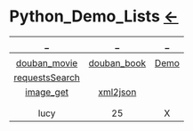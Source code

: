 # Python_Demo_Lists [←](../index.md)

| _ | _ | _ |
|:---:|:---:|:---:|
| []() | []() | []() |
| [douban_movie](https://raw.githubusercontent.com/AmbroseRen/test/master/Data/Python/demoOne/douban_movie.py) | [douban_book](https://raw.githubusercontent.com/AmbroseRen/test/master/Data/Python/demoOne/douban_book.py) | [Demo](https://github.com/injetlee/Python/blob/master/lagouSpider.py) |
| [requestsSearch](https://raw.githubusercontent.com/AmbroseRen/test/master/Data/Python/demoOne/requestsSearch.py) | []() | []() |
| [image_get](https://raw.githubusercontent.com/AmbroseRen/test/master/Data/Python/demoOne/image_get.py) | [xml2json](https://raw.githubusercontent.com/AmbroseRen/test/master/Data/Python/demoOne/xml2json.py)  | []() |
| []() | []() | []() |
| []() | []() | []() |
| lucy | 25 | X |




